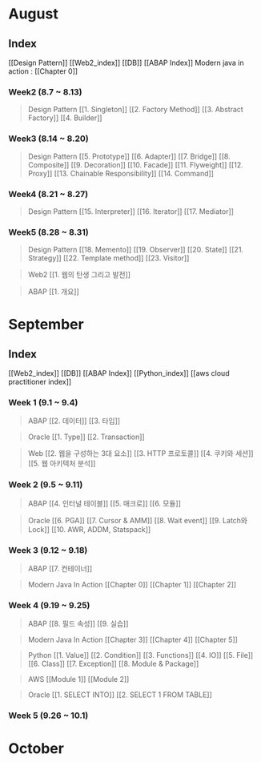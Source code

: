 # August
## Index
[[Design Pattern]]
[[Web2_index]]
[[DB]]
[[ABAP Index]]
Modern java in action : [[Chapter 0]]


### Week2 (8.7 ~ 8.13)
> Design Pattern
[[1. Singleton]] 
[[2. Factory Method]] 
[[3. Abstract Factory]]
[[4. Builder]]


### Week3 (8.14 ~ 8.20)
> Design Pattern
[[5. Prototype]]
[[6. Adapter]]
[[7. Bridge]]
[[8. Composite]]
[[9. Decoration]]
[[10. Facade]]
[[11. Flyweight]]
[[12. Proxy]]
[[13. Chainable Responsibility]]
[[14. Command]]

### Week4 (8.21 ~ 8.27)
> Design Pattern
[[15. Interpreter]]
[[16. Iterator]]
[[17. Mediator]]

### Week5 (8.28 ~ 8.31)
> Design Pattern
[[18. Memento]]
[[19. Observer]]
[[20. State]]
[[21. Strategy]]
[[22. Template method]]
[[23. Visitor]]

> Web2
[[1. 웹의 탄생 그리고 발전]]

> ABAP
[[1. 개요]]

# September
## Index
[[Web2_index]]
[[DB]]
[[ABAP Index]]
[[Python_index]]
[[aws cloud practitioner index]]

### Week 1 (9.1 ~ 9.4)
>ABAP
>[[2. 데이터]]
>[[3. 타입]]

>Oracle
>[[1. Type]]
>[[2. Transaction]]
>

> Web
> [[2. 웹을 구성하는 3대 요소]]
> [[3. HTTP 프로토콜]]
> [[4. 쿠키와 세션]]
> [[5. 웹 아키텍처 분석]]

### Week 2 (9.5 ~ 9.11)
>ABAP
>[[4. 인터널 테이블]]
>[[5. 매크로]]
>[[6. 모듈]]
>

>Oracle
>[[6. PGA]]
>[[7. Cursor & AMM]]
>[[8. Wait event]]
>[[9. Latch와 Lock]]
>[[10. AWR, ADDM, Statspack]]

### Week 3 (9.12 ~ 9.18)
> ABAP
> [[7. 컨테이너]]

> Modern Java In Action
> [[Chapter 0]]
> [[Chapter 1]]
> [[Chapter 2]]

### Week 4 (9.19 ~ 9.25)
> ABAP
> [[8. 필드 속성]]
> [[9. 실습]]

> Modern Java In Action
> [[Chapter 3]]
> [[Chapter 4]]
> [[Chapter 5]]

> Python
> [[1. Value]]
> [[2. Condition]]
> [[3. Functions]]
> [[4. IO]]
> [[5. File]]
> [[6. Class]]
> [[7. Exception]]
> [[8. Module & Package]]

> AWS
> [[Module 1]]
> [[Module 2]]

> Oracle
> [[1. SELECT INTO]]
> [[2. SELECT 1 FROM TABLE]]

### Week 5 (9.26 ~ 10.1)


# October


